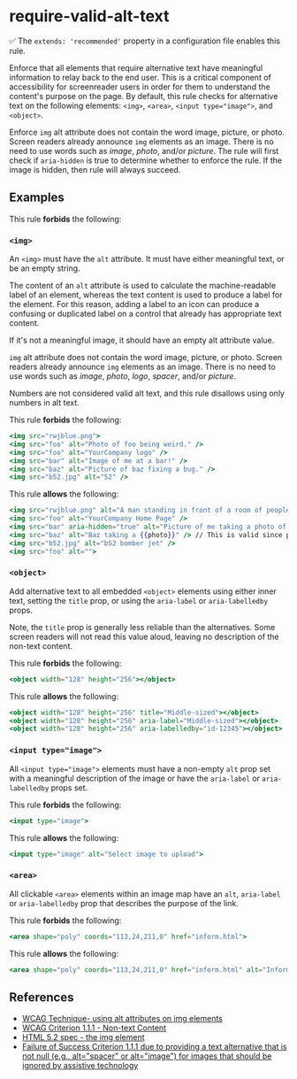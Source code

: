 # require-valid-alt-text

✅ The `extends: 'recommended'` property in a configuration file enables this rule.

Enforce that all elements that require alternative text have meaningful information to relay back to the end user. This is a critical component of accessibility for screenreader users in order for them to understand the content's purpose on the page. By default, this rule checks for alternative text on the following elements: `<img>`, `<area>`, `<input type="image">`, and `<object>`.

Enforce `img` alt attribute does not contain the word image, picture, or photo. Screen readers already announce `img` elements as an image. There is no need to use words such as *image*, *photo*, and/or *picture*. The rule will first check if `aria-hidden` is true to determine whether to enforce the rule. If the image is hidden, then rule will always succeed.

## Examples

This rule **forbids** the following:

### `<img>`

An `<img>` must have the `alt` attribute. It must have either meaningful text, or be an empty string.

The content of an `alt` attribute is used to calculate the machine-readable label of an element, whereas the text content is used to produce a label for the element. For this reason, adding a label to an icon can produce a confusing or duplicated label on a control that already has appropriate text content.

If it's not a meaningful image, it should have an empty alt attribute value.

`img` alt attribute does not contain the word image, picture, or photo. Screen readers already announce `img` elements as an image. There is no need to use words such as *image*, *photo*, *logo*, *spacer*, and/or *picture*.

Numbers are not considered valid alt text, and this rule disallows using only numbers in alt text.

This rule **forbids** the following:

```hbs
<img src="rwjblue.png">
<img src="foo" alt="Photo of foo being weird." />
<img src="foo" alt="YourCompany logo" />
<img src="bar" alt="Image of me at a bar!" />
<img src="baz" alt="Picture of baz fixing a bug." />
<img src="b52.jpg" alt="52" />
```

This rule **allows** the following:

```hbs
<img src="rwjblue.png" alt="A man standing in front of a room of people, giving a presentation about Ember.">
<img src="foo" alt="YourCompany Home Page" />
<img src="bar" aria-hidden="true" alt="Picture of me taking a photo of an image" /> // Will pass because it is hidden.
<img src="baz" alt="Baz taking a {{photo}}" /> // This is valid since photo is a variable name.
<img src="b52.jpg" alt="b52 bomber jet" />
<img src="foo" alt="">
```

### `<object>`

Add alternative text to all embedded `<object>` elements using either inner text, setting the `title` prop, or using the `aria-label` or `aria-labelledby` props.

Note, the `title` prop is generally less reliable than the alternatives. Some screen readers will not read this value aloud, leaving no description of the non-text content.

This rule **forbids** the following:

```hbs
<object width="128" height="256"></object>
```

This rule **allows** the following:

```hbs
<object width="128" height="256" title="Middle-sized"></object>
<object width="128" height="256" aria-label="Middle-sized"></object>
<object width="128" height="256" aria-labelledby="id-12345"></object>
```

### `<input type="image">`

All `<input type="image">` elements must have a non-empty `alt` prop set with a meaningful description of the image or have the `aria-label` or `aria-labelledby` props set.

This rule **forbids** the following:

```hbs
<input type="image">
```

This rule **allows** the following:

```hbs
<input type="image" alt="Select image to upload">
```

### `<area>`

All clickable `<area>` elements within an image map have an `alt`, `aria-label` or `aria-labelledby` prop that describes the purpose of the link.

This rule **forbids** the following:

```hbs
<area shape="poly" coords="113,24,211,0" href="inform.html">
```

This rule **allows** the following:

```hbs
<area shape="poly" coords="113,24,211,0" href="inform.html" alt="Inform">
```

## References

* [WCAG Technique- using alt attributes on img elements](https://www.w3.org/TR/WCAG20-TECHS/H37.html)
* [WCAG Criterion 1.1.1 - Non-text Content](https://www.w3.org/WAI/WCAG21/Understanding/non-text-content.html)
* [HTML 5.2 spec - the img element](https://www.w3.org/TR/html5/semantics-embedded-content.html#the-img-element)
* [Failure of Success Criterion 1.1.1 due to providing a text alternative that is not null (e.g., alt="spacer" or alt="image") for images that should be ignored by assistive technology](https://www.w3.org/WAI/WCAG21/Techniques/failures/F39)
